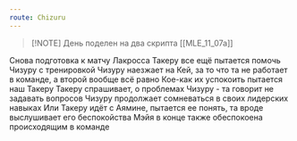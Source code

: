 ```yaml
---
route: Chizuru
---
```


> [!NOTE] День поделен на два скрипта
> [[MLE_11_07a]]

Снова подготовка к матчу Лакросса
Такеру все ещё пытается помочь Чизуру с тренировкой
Чизуру наезжает на Кей, за то что та не работает в команде, а второй вообще всё равно
Кое-как их успокоить пытается наш Такеру
Такеру спрашивает, о проблемах Чизуру - та говорит не задавать вопросов
Чизуру продолжает сомневаться в своих лидерских навыках
Или
Такеру идёт с Аямине, пытается ее понять, та вроде выслушивает его беспокойства
Мэйя в конце также обеспокоена происходящим в команде